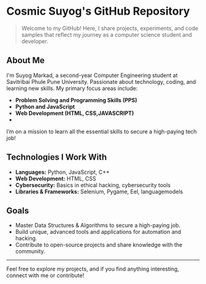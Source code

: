  # Cosmic Suyog's GitHub Repository

> Welcome to my GitHub! Here, I share projects, experiments, and code samples that reflect my journey as a computer science student and developer.

## About Me
I'm  Suyog Markad, a second-year Computer Engineering student at Savitribai Phule Pune University. Passionate about technology, coding, and learning new skills. My primary focus areas include:

- **Problem Solving and Programming Skills (PPS)**
- **Python and JavaScript**
- **Web Development (HTML, CSS,JAVASCRIPT)**
-  

I’m on a mission to learn all the essential skills to secure a high-paying tech job!

 

## Technologies I Work With
- **Languages:** Python, JavaScript, C++
- **Web Development:** HTML, CSS
- **Cybersecurity:** Basics in ethical hacking, cybersecurity tools
- **Libraries & Frameworks:** Selenium, Pygame, Eel, languagemodels

## Goals
- Master Data Structures & Algorithms to secure a high-paying job.
- Build unique, advanced tools and applications for automation and hacking.
- Contribute to open-source projects and share knowledge with the community.

---

Feel free to explore my projects, and if you find anything interesting, connect with me or contribute!

 
